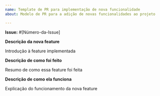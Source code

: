 ```yaml
---
name: Template de PR para implementação de nova funcionalidade
about: Modelo de PR para a adição de novas funcionalidades ao projeto

---
```


**Issue:** #[Número-da-Issue]

**Descrição da nova feature**

Introdução à feature implementada

**Descrição de como foi feito**

Resumo de como essa feature foi feita

**Descrição de como ela funciona**

Explicação do funcionamento da nova feature